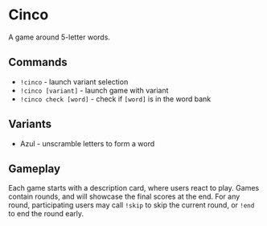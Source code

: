 # Cinco

A game around 5-letter words.

## Commands

* `!cinco` - launch variant selection
* `!cinco [variant]` - launch game with variant
* `!cinco check [word]` - check if `[word]` is in the word bank

## Variants

* Azul - unscramble letters to form a word

## Gameplay

Each game starts with a description card, where users react to play.
Games contain rounds, and will showcase the final scores at the end.
For any round, participating users may call `!skip` to skip the current round, or `!end` to end the round early.